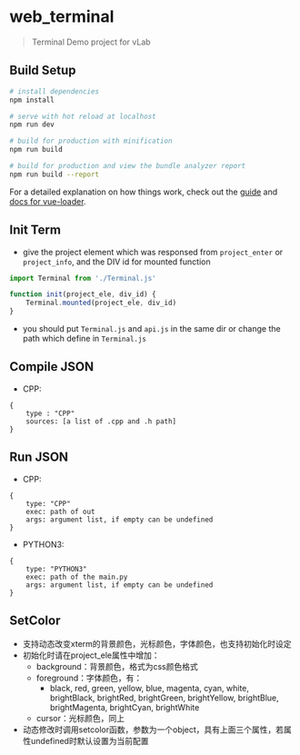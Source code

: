 # web_terminal

> Terminal Demo project for vLab

## Build Setup

``` bash
# install dependencies
npm install

# serve with hot reload at localhost
npm run dev

# build for production with minification
npm run build

# build for production and view the bundle analyzer report
npm run build --report
```

For a detailed explanation on how things work, check out the [guide](http://vuejs-templates.github.io/webpack/) and [docs for vue-loader](http://vuejs.github.io/vue-loader).

## Init Term

- give the project element which was responsed from `project_enter` or `project_info`, and the DIV id for mounted function

```js
import Terminal from './Terminal.js'

function init(project_ele, div_id) {
    Terminal.mounted(project_ele, div_id)
}
```

- you should put `Terminal.js` and `api.js` in the same dir or change the path which define in `Terminal.js`

## Compile JSON

- CPP:
```
{
    type : "CPP"
    sources: [a list of .cpp and .h path]
}
```

## Run JSON

- CPP:
```
{
    type: "CPP"
    exec: path of out
    args: argument list, if empty can be undefined
}
```

- PYTHON3:
```
{
    type: "PYTHON3"
    exec: path of the main.py
    args: argument list, if empty can be undefined
}
```

## SetColor

- 支持动态改变xterm的背景颜色，光标颜色，字体颜色，也支持初始化时设定
- 初始化时请在project_ele属性中增加：
    - background：背景颜色，格式为css颜色格式
    - foreground：字体颜色，有：
        - black, red, green, yellow, blue, magenta, cyan, white, brightBlack, brightRed, brightGreen, brightYellow, brightBlue, brightMagenta, brightCyan, brightWhite
    - cursor：光标颜色，同上
- 动态修改时调用setcolor函数，参数为一个object，具有上面三个属性，若属性undefined时默认设置为当前配置
